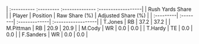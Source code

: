 | :---------- :--------- :-------------- :------------------|
|                      Rush Yards Share                     |
| Player    | Position | Raw Share (%) | Adjusted Share (%) |
| :---------| :--------| :-------------| :------------------|
| T.Jones   | RB       | 37.2          | 37.2               |
| M.Pittman | RB       | 20.9          | 20.9               |
| M.Cody    | WR       | 0.0           | 0.0                |
| T.Hardy   | TE       | 0.0           | 0.0                |
| F.Sanders | WR       | 0.0           | 0.0                |